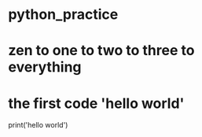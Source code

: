 # python_practice
# zen to one to two to three to everything
# the first code 'hello world'
print('hello world')
